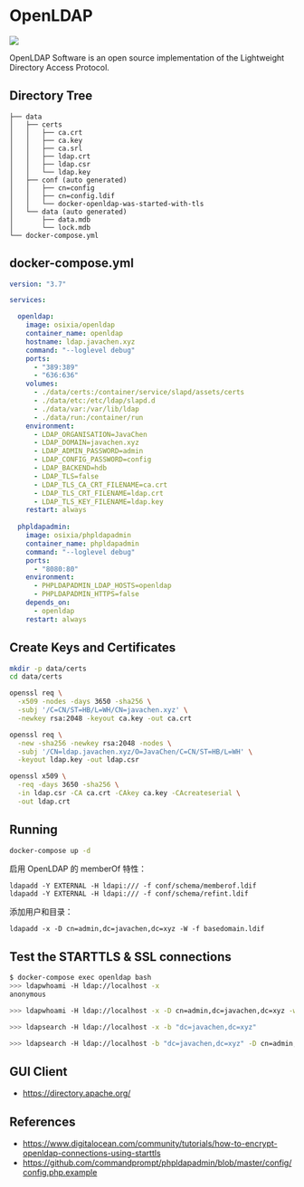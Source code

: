 OpenLDAP
========

[![](https://www.openldap.org/images/headers/LDAPworm.gif)](https://www.openldap.org/)

OpenLDAP Software is an open source implementation of the Lightweight Directory Access Protocol.

## Directory Tree

```
├── data
│   ├── certs
│   │   ├── ca.crt
│   │   ├── ca.key
│   │   ├── ca.srl
│   │   ├── ldap.crt
│   │   ├── ldap.csr
│   │   └── ldap.key
│   ├── conf (auto generated)
│   │   ├── cn=config
│   │   ├── cn=config.ldif
│   │   └── docker-openldap-was-started-with-tls
│   └── data (auto generated)
│       ├── data.mdb
│       └── lock.mdb
└── docker-compose.yml
```

## docker-compose.yml

```yaml
version: "3.7"

services:

  openldap:
    image: osixia/openldap
    container_name: openldap
    hostname: ldap.javachen.xyz
    command: "--loglevel debug"
    ports:
      - "389:389"
      - "636:636"
    volumes:
      - ./data/certs:/container/service/slapd/assets/certs
      - ./data/etc:/etc/ldap/slapd.d
      - ./data/var:/var/lib/ldap
      - ./data/run:/container/run
    environment:
      - LDAP_ORGANISATION=JavaChen
      - LDAP_DOMAIN=javachen.xyz
      - LDAP_ADMIN_PASSWORD=admin
      - LDAP_CONFIG_PASSWORD=config
      - LDAP_BACKEND=hdb
      - LDAP_TLS=false
      - LDAP_TLS_CA_CRT_FILENAME=ca.crt
      - LDAP_TLS_CRT_FILENAME=ldap.crt
      - LDAP_TLS_KEY_FILENAME=ldap.key
    restart: always
  
  phpldapadmin:
    image: osixia/phpldapadmin
    container_name: phpldapadmin
    command: "--loglevel debug"
    ports:
      - "8080:80"
    environment:
      - PHPLDAPADMIN_LDAP_HOSTS=openldap
      - PHPLDAPADMIN_HTTPS=false
    depends_on:
      - openldap
    restart: always
```

## Create Keys and Certificates

```bash
mkdir -p data/certs
cd data/certs

openssl req \
  -x509 -nodes -days 3650 -sha256 \
  -subj '/C=CN/ST=HB/L=WH/CN=javachen.xyz' \
  -newkey rsa:2048 -keyout ca.key -out ca.crt

openssl req \
  -new -sha256 -newkey rsa:2048 -nodes \
  -subj '/CN=ldap.javachen.xyz/O=JavaChen/C=CN/ST=HB/L=WH' \
  -keyout ldap.key -out ldap.csr

openssl x509 \
  -req -days 3650 -sha256 \
  -in ldap.csr -CA ca.crt -CAkey ca.key -CAcreateserial \
  -out ldap.crt
```

## Running

```bash
docker-compose up -d
```

启用 OpenLDAP 的 memberOf 特性：

```
ldapadd -Y EXTERNAL -H ldapi:/// -f conf/schema/memberof.ldif
ldapadd -Y EXTERNAL -H ldapi:/// -f conf/schema/refint.ldif
```

添加用户和目录：

```
ldapadd -x -D cn=admin,dc=javachen,dc=xyz -W -f basedomain.ldif
```



## Test the STARTTLS & SSL connections

```bash
$ docker-compose exec openldap bash
>>> ldapwhoami -H ldap://localhost -x
anonymous

>>> ldapwhoami -H ldap://localhost -x -D cn=admin,dc=javachen,dc=xyz -w admin

>>> ldapsearch -H ldap://localhost -x -b "dc=javachen,dc=xyz"

>>> ldapsearch -H ldap://localhost -b "dc=javachen,dc=xyz" -D cn=admin,dc=javachen,dc=xyz -w admin

```

## GUI Client

- https://directory.apache.org/

## References

- https://www.digitalocean.com/community/tutorials/how-to-encrypt-openldap-connections-using-starttls
- https://github.com/commandprompt/phpldapadmin/blob/master/config/config.php.example
